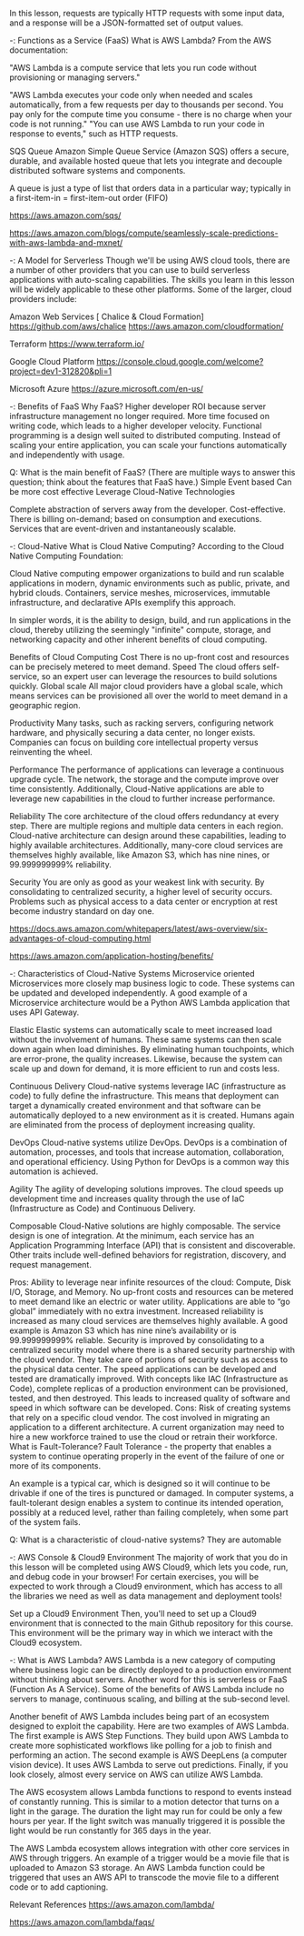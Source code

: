 In this lesson, requests are typically HTTP requests with some input data, and a response will be a JSON-formatted set of output values.

-: Functions as a Service (FaaS)
What is AWS Lambda?
From the AWS documentation:

"AWS Lambda is a compute service that lets you run code without provisioning or managing servers."

"AWS Lambda executes your code only when needed and scales automatically, from a few requests per day to thousands per second.
You pay only for the compute time you consume - there is no charge when your code is not running."
"You can use AWS Lambda to run your code in response to events," such as HTTP requests.

SQS Queue
Amazon Simple Queue Service (Amazon SQS) offers a secure, durable, and available hosted queue that lets you integrate and decouple distributed software systems and components.

A queue is just a type of list that orders data in a particular way; typically in a first-item-in = first-item-out order (FIFO)

https://aws.amazon.com/sqs/

https://aws.amazon.com/blogs/compute/seamlessly-scale-predictions-with-aws-lambda-and-mxnet/


-: A Model for Serverless
Though we'll be using AWS cloud tools, there are a number of other providers that you can use to build serverless applications with auto-scaling capabilities. The skills you learn in this lesson will be widely applicable to these other platforms. Some of the larger, cloud providers include:

Amazon Web Services [ Chalice & Cloud Formation]
https://github.com/aws/chalice
https://aws.amazon.com/cloudformation/

Terraform   https://www.terraform.io/

Google Cloud Platform
https://console.cloud.google.com/welcome?project=dev1-312820&pli=1

Microsoft Azure
https://azure.microsoft.com/en-us/


-: Benefits of FaaS
Why FaaS?
Higher developer ROI because server infrastructure management no longer required.
More time focused on writing code, which leads to a higher developer velocity.
Functional programming is a design well suited to distributed computing. Instead of scaling your entire application, you can scale your functions automatically and independently with usage.

Q: What is the main benefit of FaaS? (There are multiple ways to answer this question; think about the features that FaaS have.)
Simple
Event based
Can be more cost effective
Leverage Cloud-Native Technologies

Complete abstraction of servers away from the developer.
Cost-effective. There is billing on-demand; based on consumption and executions.
Services that are event-driven and instantaneously scalable.

-: Cloud-Native
What is Cloud Native Computing?
According to the Cloud Native Computing Foundation:

Cloud Native computing empower organizations to build and run scalable applications in modern, dynamic environments such as public, private, and hybrid clouds. Containers, service meshes, microservices, immutable infrastructure, and declarative APIs exemplify this approach.

In simpler words, it is the ability to design, build, and run applications in the cloud, thereby utilizing the seemingly "infinite" compute, storage, and networking capacity and other inherent benefits of cloud computing.

Benefits of Cloud Computing
Cost
There is no up-front cost and resources can be precisely metered to meet demand.
Speed
The cloud offers self-service, so an expert user can leverage the resources to build solutions quickly.
Global scale
All major cloud providers have a global scale, which means services can be provisioned all over the world to meet demand in a geographic region.

Productivity
Many tasks, such as racking servers, configuring network hardware, and physically securing a data center, no longer exists. Companies can focus on building core intellectual property versus reinventing the wheel.

Performance
The performance of applications can leverage a continuous upgrade cycle. The network, the storage and the compute improve over time consistently. Additionally, Cloud-Native applications are able to leverage new capabilities in the cloud to further increase performance.

Reliability
The core architecture of the cloud offers redundancy at every step. There are multiple regions and multiple data centers in each region. Cloud-native architecture can design around these capabilities, leading to highly available architectures. Additionally, many-core cloud services are themselves highly available, like Amazon S3, which has nine nines, or 99.999999999% reliability.

Security
You are only as good as your weakest link with security. By consolidating to centralized security, a higher level of security occurs. Problems such as physical access to a data center or encryption at rest become industry standard on day one.

https://docs.aws.amazon.com/whitepapers/latest/aws-overview/six-advantages-of-cloud-computing.html

https://aws.amazon.com/application-hosting/benefits/


-: Characteristics of Cloud-Native Systems
Microservice oriented
Microservices more closely map business logic to code. These systems can be updated and developed independently. A good example of a Microservice architecture would be a Python AWS Lambda application that uses API Gateway.

Elastic
Elastic systems can automatically scale to meet increased load without the involvement of humans. These same systems can then scale down again when load diminishes. By eliminating human touchpoints, which are error-prone, the quality increases. Likewise, because the system can scale up and down for demand, it is more efficient to run and costs less.

Continuous Delivery
Cloud-native systems leverage IAC (infrastructure as code) to fully define the infrastructure. This means that deployment can target a dynamically created environment and that software can be automatically deployed to a new environment as it is created. Humans again are eliminated from the process of deployment increasing quality.

DevOps
Cloud-native systems utilize DevOps. DevOps is a combination of automation, processes, and tools that increase automation, collaboration, and operational efficiency. Using Python for DevOps is a common way this automation is achieved.

Agility
The agility of developing solutions improves. The cloud speeds up development time and increases quality through the use of IaC (Infrastructure as Code) and Continuous Delivery.

Composable
Cloud-Native solutions are highly composable. The service design is one of integration. At the minimum, each service has an Application Programming Interface (API) that is consistent and discoverable. Other traits include well-defined behaviors for registration, discovery, and request management.

Pros:
Ability to leverage near infinite resources of the cloud: Compute, Disk I/O, Storage, and Memory.
No up-front costs and resources can be metered to meet demand like an electric or water utility.
Applications are able to “go global” immediately with no extra investment.
Increased reliability is increased as many cloud services are themselves highly available. A good example is Amazon S3 which has nine nine’s availability or is 99.999999999% reliable.
Security is improved by consolidating to a centralized security model where there is a shared security partnership with the cloud vendor. They take care of portions of security such as access to the physical data center.
The speed applications can be developed and tested are dramatically improved. With concepts like IAC (Infrastructure as Code), complete replicas of a production environment can be provisioned, tested, and then destroyed. This leads to increased quality of software and speed in which software can be developed.
Cons:
Risk of creating systems that rely on a specific cloud vendor.
The cost involved in migrating an application to a different architecture.
A current organization may need to hire a new workforce trained to use the cloud or retrain their workforce.
What is Fault-Tolerance?
Fault Tolerance - the property that enables a system to continue operating properly in the event of the failure of one or more of its components.

An example is a typical car, which is designed so it will continue to be drivable if one of the tires is punctured or damaged.
In computer systems, a fault-tolerant design enables a system to continue its intended operation, possibly at a reduced level, rather than failing completely, when some part of the system fails.

Q: What is a characteristic of cloud-native systems?
They are automable

-: AWS Console & Cloud9 Environment
The majority of work that you do in this lesson will be completed using AWS Cloud9, which lets you code, run, and debug code in your browser! For certain exercises, you will be expected to work through a Cloud9 environment, which has access to all the libraries we need as well as data management and deployment tools!

Set up a Cloud9 Environment
Then, you'll need to set up a Cloud9 environment that is connected to the main Github repository for this course. This environment will be the primary way in which we interact with the Cloud9 ecosystem.

-: What is AWS Lambda?
AWS Lambda is a new category of computing where business logic can be directly deployed to a production environment without thinking about servers. Another word for this is serverless or FaaS (Function As A Service). Some of the benefits of AWS Lambda include no servers to manage, continuous scaling, and billing at the sub-second level.

Another benefit of AWS Lambda includes being part of an ecosystem designed to exploit the capability. Here are two examples of AWS Lambda. The first example is AWS Step Functions. They build upon AWS Lambda to create more sophisticated workflows like polling for a job to finish and performing an action. The second example is AWS DeepLens (a computer vision device). It uses AWS Lambda to serve out predictions. Finally, if you look closely, almost every service on AWS can utilize AWS Lambda.

The AWS ecosystem allows Lambda functions to respond to events instead of constantly running. This is similar to a motion detector that turns on a light in the garage. The duration the light may run for could be only a few hours per year. If the light switch was manually triggered it is possible the light would be run constantly for 365 days in the year.

The AWS Lambda ecosystem allows integration with other core services in AWS through triggers. An example of a trigger would be a movie file that is uploaded to Amazon S3 storage. An AWS Lambda function could be triggered that uses an AWS API to transcode the movie file to a different code or to add captioning.

Relevant References
https://aws.amazon.com/lambda/

https://aws.amazon.com/lambda/faqs/


